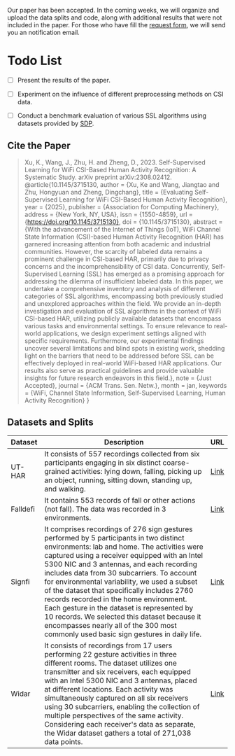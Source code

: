 Our paper has been accepted. In the coming weeks, we will organize and upload the data splits and code, along with additional results that were not included in the paper.
For those who have fill the [request form](https://docs.google.com/forms/d/e/1FAIpQLScgXk6Ok33BL4S49cVRtQ-65mZu1Q1qZHgqFvtNEmCUBCfniA/viewform?usp=sf_link), we will send you an notification email.

# Todo List
- [ ] Present the results of the paper.
- [ ] Experiment on the influence of different preprocessing methods on CSI data.
- [ ] Conduct a benchmark evaluation of various SSL algorithms using datasets provided by [SDP](http://www.sdp8.org/).


## Cite the Paper
> Xu, K., Wang, J., Zhu, H. and Zheng, D., 2023. Self-Supervised Learning for WiFi CSI-Based Human Activity Recognition: A Systematic Study. arXiv preprint arXiv:2308.02412.
> @article{10.1145/3715130,
author = {Xu, Ke and Wang, Jiangtao and Zhu, Hongyuan and Zheng, Dingchang},
title = {Evaluating Self-Supervised Learning for WiFi CSI-Based Human Activity Recognition},
year = {2025},
publisher = {Association for Computing Machinery},
address = {New York, NY, USA},
issn = {1550-4859},
url = {https://doi.org/10.1145/3715130},
doi = {10.1145/3715130},
abstract = {With the advancement of the Internet of Things (IoT), WiFi Channel State Information (CSI)-based Human Activity Recognition (HAR) has garnered increasing attention from both academic and industrial communities. However, the scarcity of labeled data remains a prominent challenge in CSI-based HAR, primarily due to privacy concerns and the incomprehensibility of CSI data. Concurrently, Self-Supervised Learning (SSL) has emerged as a promising approach for addressing the dilemma of insufficient labeled data. In this paper, we undertake a comprehensive inventory and analysis of different categories of SSL algorithms, encompassing both previously studied and unexplored approaches within the field. We provide an in-depth investigation and evaluation of SSL algorithms in the context of WiFi CSI-based HAR, utilizing publicly available datasets that encompass various tasks and environmental settings. To ensure relevance to real-world applications, we design experiment settings aligned with specific requirements. Furthermore, our experimental findings uncover several limitations and blind spots in existing work, shedding light on the barriers that need to be addressed before SSL can be effectively deployed in real-world WiFi-based HAR applications. Our results also serve as practical guidelines and provide valuable insights for future research endeavors in this field.},
note = {Just Accepted},
journal = {ACM Trans. Sen. Netw.},
month = jan,
keywords = {WiFi, Channel State Information, Self-Supervised Learning, Human Activity Recognition}
}

## Datasets and Splits

| Dataset | Description | URL |
| ----- | ----------- | ---- |
| UT-HAR | It consists of 557 recordings collected from six participants engaging in six distinct coarse-grained activities: lying down, falling, picking up an object, running, sitting down, standing up, and walking. | [Link](https://github.com/ermongroup/Wifi_Activity_Recognition) |
| Falldefi | It contains 553 records of fall or other actions (not fall). The data was recorded in 3 environments.| [Link](https://github.com/dmsp123/FallDeFi) |
| Signfi | It comprises recordings of 276 sign gestures performed by 5 participants in two distinct environments: lab and home. The activities were captured using a receiver equipped with an Intel 5300 NIC and 3 antennas, and each recording includes data from 30 subcarriers.  To account for environmental variability, we used a subset of the dataset that specifically includes 2760 records recorded in the home environment.  Each gesture in the dataset is represented by 10 records. We selected this dataset because it encompasses nearly all of the 300 most commonly used basic sign gestures in daily life. | [Link](https://yongsen.github.io/SignFi/) |
| Widar | It consists of recordings from 17 users performing 22 gesture activities in three different rooms. The dataset utilizes one transmitter and six receivers, each equipped with an Intel 5300 NIC and 3 antennas, placed at different locations. Each activity was simultaneously captured on all six receivers using 30 subcarriers, enabling the collection of multiple perspectives of the same activity. Considering each receiver's data as separate, the Widar dataset gathers a total of 271,038 data points. | [Link](http://tns.thss.tsinghua.edu.cn/widar3.0/) |




